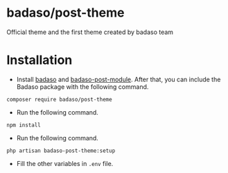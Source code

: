 # badaso/post-theme
Official theme and the first theme created by badaso team

# Installation

- Install [badaso](https://github.com/uasoft-indonesia/badaso) and [badaso-post-module](https://github.com/uasoft-indonesia/badaso-post-module). After that, you can include the Badaso package with the following command.

```
composer require badaso/post-theme
```

- Run the following command.
```
npm install
```

- Run the following command.

```
php artisan badaso-post-theme:setup
```

- Fill the other variables in `.env` file.
